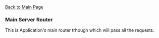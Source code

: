 [Back to Main Page](https://github.com/SorinGFS/webaccess#configuration)

### Main Server Router

This is Application's main router trhough which will pass all the requests. 